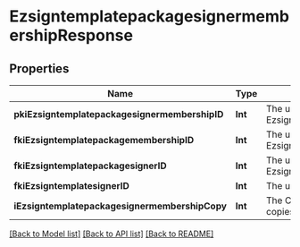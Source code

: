 # EzsigntemplatepackagesignermembershipResponse

## Properties
Name | Type | Description | Notes
------------ | ------------- | ------------- | -------------
**pkiEzsigntemplatepackagesignermembershipID** | **Int** | The unique ID of the Ezsigntemplatepackagesignermembership | 
**fkiEzsigntemplatepackagemembershipID** | **Int** | The unique ID of the Ezsigntemplatepackagemembership | 
**fkiEzsigntemplatepackagesignerID** | **Int** | The unique ID of the Ezsigntemplatepackagesigner | 
**fkiEzsigntemplatesignerID** | **Int** | The unique ID of the Ezsigntemplatesigner | 
**iEzsigntemplatepackagesignermembershipCopy** | **Int** | The Copy number in case of multiple copies. | [optional] 

[[Back to Model list]](../README.md#documentation-for-models) [[Back to API list]](../README.md#documentation-for-api-endpoints) [[Back to README]](../README.md)


